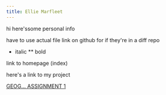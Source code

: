 ```yaml
---
title: Ellie Marfleet 
---
```



hi here'ssome personal info

have to use actual file link on github for if they're in a diff repo

* italic
** bold

link to homepage (index)


here's a link to my project

[GEOG... ASSIGNMENT 1](Projects.md)
